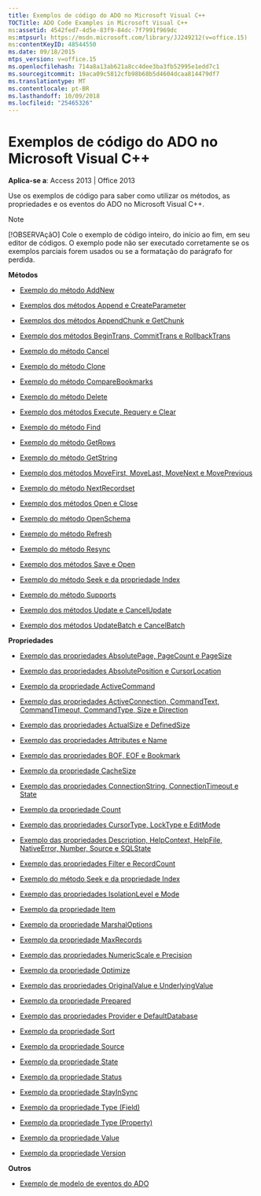 ```yaml
---
title: Exemplos de código do ADO no Microsoft Visual C++
TOCTitle: ADO Code Examples in Microsoft Visual C++
ms:assetid: 4542fed7-4d5e-83f9-84dc-7f7991f969dc
ms:mtpsurl: https://msdn.microsoft.com/library/JJ249212(v=office.15)
ms:contentKeyID: 48544550
ms.date: 09/18/2015
mtps_version: v=office.15
ms.openlocfilehash: 714a8a13ab621a8cc4dee3ba3fb52995e1edd7c1
ms.sourcegitcommit: 19aca09c5812cfb98b68b5d4604dcaa814479df7
ms.translationtype: MT
ms.contentlocale: pt-BR
ms.lasthandoff: 10/09/2018
ms.locfileid: "25465326"
---
```

# <a name="ado-code-examples-in-microsoft-visual-c"></a>Exemplos de código do ADO no Microsoft Visual C++


**Aplica-se a**: Access 2013 | Office 2013

Use os exemplos de código para saber como utilizar os métodos, as propriedades e os eventos do ADO no Microsoft Visual C++.


> [!NOTE]
> [!OBSERVAçãO] Cole o exemplo de código inteiro, do início ao fim, em seu editor de códigos. O exemplo pode não ser executado corretamente se os exemplos parciais forem usados ou se a formatação do parágrafo for perdida.



**Métodos**

  - [Exemplo do método AddNew](addnew-method-example-vc.md)

  - [Exemplos dos métodos Append e CreateParameter](append-and-createparameter-methods-example-vc.md)

  - [Exemplos dos métodos AppendChunk e GetChunk](appendchunk-and-getchunk-methods-example-vc.md)

  - [Exemplo dos métodos BeginTrans, CommitTrans e RollbackTrans](begintrans-committrans-and-rollbacktrans-methods-example-vc.md)

  - [Exemplo do método Cancel](cancel-method-example-vc.md)

  - [Exemplo do método Clone](clone-method-example-vc.md)

  - [Exemplo do método CompareBookmarks](comparebookmarks-method-example-vc.md)

  - [Exemplo do método Delete](delete-method-example-vc.md)

  - [Exemplo dos métodos Execute, Requery e Clear](execute-requery-and-clear-methods-example-vc.md)

  - [Exemplo do método Find](find-method-example-vc.md)

  - [Exemplo do método GetRows](getrows-method-example-vc.md)

  - [Exemplo do método GetString](getstring-method-example-vc.md)

  - [Exemplo dos métodos MoveFirst, MoveLast, MoveNext e MovePrevious](movefirst-movelast-movenext-and-moveprevious-methods-example-vc.md)

  - [Exemplo do método NextRecordset](nextrecordset-method-example-vc.md)

  - [Exemplo dos métodos Open e Close](open-and-close-methods-example-vc.md)

  - [Exemplo do método OpenSchema](openschema-method-example-vc.md)

  - [Exemplo do método Refresh](refresh-method-example-vc.md)

  - [Exemplo do método Resync](resync-method-example-vc.md)

  - [Exemplo dos métodos Save e Open](save-and-open-methods-example-vc.md)

  - [Exemplo do método Seek e da propriedade Index](seek-method-and-index-property-example-vc.md)

  - [Exemplo do método Supports](supports-method-example-vc.md)

  - [Exemplo dos métodos Update e CancelUpdate](update-and-cancelupdate-methods-example-vc.md)

  - [Exemplo dos métodos UpdateBatch e CancelBatch](updatebatch-and-cancelbatch-methods-example-vc.md)

**Propriedades**

  - [Exemplo das propriedades AbsolutePage, PageCount e PageSize](absolutepage-pagecount-and-pagesize-properties-example-vc.md)

  - [Exemplo das propriedades AbsolutePosition e CursorLocation](absoluteposition-and-cursorlocation-properties-example-vc.md)

  - [Exemplo da propriedade ActiveCommand](activecommand-property-example-vc.md)

  - [Exemplo das propriedades ActiveConnection, CommandText, CommandTimeout, CommandType, Size e Direction](activeconnection-commandtext-commandtimeout-commandtype-size-and-direction-properties-example-vc.md)

  - [Exemplo das propriedades ActualSize e DefinedSize](actualsize-and-definedsize-properties-example-vc.md)

  - [Exemplo das propriedades Attributes e Name](attributes-and-name-properties-example-vc.md)

  - [Exemplo das propriedades BOF, EOF e Bookmark](bof-eof-and-bookmark-properties-example-vc.md)

  - [Exemplo da propriedade CacheSize](cachesize-property-example-vc.md)

  - [Exemplo das propriedades ConnectionString, ConnectionTimeout e State](connectionstring-connectiontimeout-and-state-properties-example-vc.md)

  - [Exemplo da propriedade Count](count-property-example-vc.md)

  - [Exemplo das propriedades CursorType, LockType e EditMode](cursortype-locktype-and-editmode-properties-example-vc.md)

  - [Exemplo das propriedades Description, HelpContext, HelpFile, NativeError, Number, Source e SQLState](description-helpcontext-helpfile-nativeerror-number-source-and-sqlstate-properties-example-vc.md)

  - [Exemplo das propriedades Filter e RecordCount](filter-and-recordcount-properties-example-vc.md)

  - [Exemplo do método Seek e da propriedade Index](seek-method-and-index-property-example-vc.md)

  - [Exemplo das propriedades IsolationLevel e Mode](isolationlevel-and-mode-properties-example-vc.md)

  - [Exemplo da propriedade Item](item-property-example-vc.md)

  - [Exemplo da propriedade MarshalOptions](marshaloptions-property-example-vc.md)

  - [Exemplo da propriedade MaxRecords](maxrecords-property-example-vc.md)

  - [Exemplo das propriedades NumericScale e Precision](ado-numericscale-and-precision-properties-example-vc.md)

  - [Exemplo da propriedade Optimize](optimize-property-example-vc.md)

  - [Exemplo das propriedades OriginalValue e UnderlyingValue](originalvalue-and-underlyingvalue-properties-example-vc.md)

  - [Exemplo da propriedade Prepared](prepared-property-example-vc.md)

  - [Exemplo das propriedades Provider e DefaultDatabase](provider-and-defaultdatabase-properties-example-vc.md)

  - [Exemplo da propriedade Sort](sort-property-example-vc.md)

  - [Exemplo da propriedade Source](source-property-example-vc.md)

  - [Exemplo da propriedade State](state-property-example-vc.md)

  - [Exemplo da propriedade Status](status-property-example-vc.md)

  - [Exemplo da propriedade StayInSync](stayinsync-property-example-vc.md)

  - [Exemplo da propriedade Type (Field)](type-property-example-field-vc.md)

  - [Exemplo da propriedade Type (Property)](type-property-example-property-vc.md)

  - [Exemplo da propriedade Value](value-property-example-vc.md)

  - [Exemplo da propriedade Version](version-property-example-vc.md)

**Outros**

  - [Exemplo de modelo de eventos do ADO](ado-events-model-example-vc.md)

